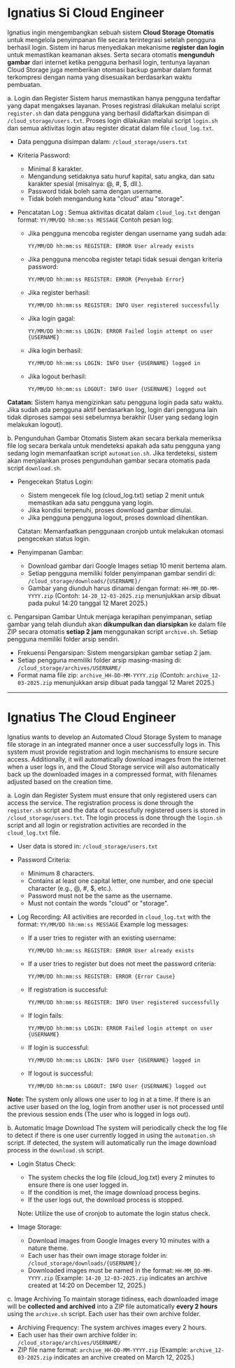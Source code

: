 # Ignatius Si Cloud Engineer

Ignatius ingin mengembangkan sebuah sistem **Cloud Storage Otomatis** untuk mengelola penyimpanan file secara terintegrasi setelah pengguna berhasil login. Sistem ini harus menyediakan mekanisme **register dan login** untuk memastikan keamanan akses. Serta secara otomatis **mengunduh gambar** dari internet ketika pengguna berhasil login, tentunya layanan Cloud Storage juga memberikan otomasi backup gambar dalam format terkompresi dengan nama yang disesuaikan berdasarkan waktu pembuatan.

a. Login dan Register
Sistem harus memastikan hanya pengguna terdaftar yang dapat mengakses layanan. Proses registrasi dilakukan melalui script `register.sh` dan data pengguna yang berhasil didaftarkan disimpan di `/cloud_storage/users.txt`. Proses login dilakukan melalui script `login.sh` dan semua aktivitas login atau register dicatat dalam file `cloud_log.txt`.

- Data pengguna disimpan dalam: `/cloud_storage/users.txt`
- Kriteria Password:
  - Minimal 8 karakter.
  - Mengandung setidaknya satu huruf kapital, satu angka, dan satu karakter spesial (misalnya: @, #, $, dll.).
  - Password tidak boleh sama dengan username.
  - Tidak boleh mengandung kata "cloud" atau "storage".
- Pencatatan Log :
  Semua aktivitas dicatat dalam `cloud_log.txt` dengan format: `YY/MM/DD hh:mm:ss MESSAGE`
  Contoh pesan log:

  - Jika pengguna mencoba register dengan username yang sudah ada:

    ```
    YY/MM/DD hh:mm:ss REGISTER: ERROR User already exists
    ```

  - Jika pengguna mencoba register tetapi tidak sesuai dengan kriteria password:

    ```
    YY/MM/DD hh:mm:ss REGISTER: ERROR {Penyebab Error}
    ```

  - Jika register berhasil:

    ```
    YY/MM/DD hh:mm:ss REGISTER: INFO User registered successfully
    ```

  - Jika login gagal:

    ```
    YY/MM/DD hh:mm:ss LOGIN: ERROR Failed login attempt on user {USERNAME}
    ```

  - Jika login berhasil:

    ```
    YY/MM/DD hh:mm:ss LOGIN: INFO User {USERNAME} logged in
    ```

  - Jika logout berhasil:

    ```
    YY/MM/DD hh:mm:ss LOGOUT: INFO User {USERNAME} logged out
    ```

**Catatan:** Sistem hanya mengizinkan satu pengguna login pada satu waktu. Jika sudah ada pengguna aktif berdasarkan log, login dari pengguna lain tidak diproses sampai sesi sebelumnya berakhir (User yang sedang login melakukan logout).

b. Pengunduhan Gambar Otomatis
Sistem akan secara berkala memeriksa file log secara berkala untuk mendeteksi apakah ada satu pengguna yang sedang login memanfaatkan script `automation.sh`. Jika terdeteksi, sistem akan menjalankan proses pengunduhan gambar secara otomatis pada script `download.sh`.

- Pengecekan Status Login:

  - Sistem mengecek file log (cloud_log.txt) setiap 2 menit untuk memastikan ada satu pengguna yang login.
  - Jika kondisi terpenuhi, proses download gambar dimulai.
  - Jika pengguna pengguna logout, proses download dihentikan.

  Catatan: Memanfaatkan penggunaan cronjob untuk melakukan otomasi pengecekan status login.

- Penyimpanan Gambar:

  - Download gambar dari Google Images setiap 10 menit bertema alam.
  - Setiap pengguna memiliki folder penyimpanan gambar sendiri di:
    `/cloud_storage/downloads/{USERNAME}/`
  - Gambar yang diunduh harus dinamai dengan format:
    `HH-MM_DD-MM-YYYY.zip` (Contoh: `14-20_12-03-2025.zip` menunjukkan arsip dibuat pada pukul 14:20 tanggal 12 Maret 2025.)

c. Pengarsipan Gambar
Untuk menjaga kerapihan penyimpanan, setiap gambar yang telah diunduh akan **dikumpulkan dan diarsipkan** ke dalam file ZIP secara otomatis **setiap 2 jam** menggunakan script `archive.sh`. Setiap pengguna memiliki folder arsip sendiri.

- Frekuensi Pengarsipan: Sistem mengarsipkan gambar setiap 2 jam.
- Setiap pengguna memiliki folder arsip masing-masing di:
  `/cloud_storage/archives/USERNAME/`
- Format nama file zip:
  `archive_HH-DD-MM-YYYY.zip` (Contoh: `archive_12-03-2025.zip` menunjukkan arsip dibuat pada tanggal 12 Maret 2025.)

---

# Ignatius The Cloud Engineer

Ignatius wants to develop an Automated Cloud Storage System to manage file storage in an integrated manner once a user successfully logs in. This system must provide registration and login mechanisms to ensure secure access. Additionally, it will automatically download images from the internet when a user logs in, and the Cloud Storage service will also automatically back up the downloaded images in a compressed format, with filenames adjusted based on the creation time.

a. Login dan Register
System must ensure that only registered users can access the service. The registration process is done through the `register.sh` script and the data of successfully registered users is stored in `/cloud_storage/users.txt`. The login process is done through the `login.sh` script and all login or registration activities are recorded in the `cloud_log.txt` file.

- User data is stored in: `/cloud_storage/users.txt`
- Password Criteria:
  - Minimum 8 characters.
  - Contains at least one capital letter, one number, and one special character (e.g., @, #, $, etc.).
  - Password must not be the same as the username.
  - Must not contain the words "cloud" or "storage".
- Log Recording:
  All activities are recorded in `cloud_log.txt` with the format: `YY/MM/DD hh:mm:ss MESSAGE`
  Example log messages:

  - If a user tries to register with an existing username:

    ```
    YY/MM/DD hh:mm:ss REGISTER: ERROR User already exists
    ```

  - If a user tries to register but does not meet the password criteria:

    ```
    YY/MM/DD hh:mm:ss REGISTER: ERROR {Error Cause}
    ```

  - If registration is successful:

    ```
    YY/MM/DD hh:mm:ss REGISTER: INFO User registered successfully
    ```

  - If login fails:

    ```
    YY/MM/DD hh:mm:ss LOGIN: ERROR Failed login attempt on user {USERNAME}
    ```

  - If login is successful:

    ```
    YY/MM/DD hh:mm:ss LOGIN: INFO User {USERNAME} logged in
    ```

  - If logout is successful:

    ```
    YY/MM/DD hh:mm:ss LOGOUT: INFO User {USERNAME} logged out
    ```

**Note:** The system only allows one user to log in at a time. If there is an active user based on the log, login from another user is not processed until the previous session ends (The user who is logged in logs out).

b. Automatic Image Download
The system will periodically check the log file to detect if there is one user currently logged in using the `automation.sh` script. If detected, the system will automatically run the image download process in the `download.sh` script.

- Login Status Check:

  - The system checks the log file (cloud_log.txt) every 2 minutes to ensure there is one user logged in.
  - If the condition is met, the image download process begins.
  - If the user logs out, the download process is stopped.

  Note: Utilize the use of cronjob to automate the login status check.

- Image Storage:

  - Download images from Google Images every 10 minutes with a nature theme.
  - Each user has their own image storage folder in:
    `/cloud_storage/downloads/{USERNAME}/`
  - Downloaded images must be named in the format:
    `HH-MM_DD-MM-YYYY.zip` (Example: `14-20_12-03-2025.zip` indicates an archive created at 14:20 on December 12, 2025.)

c. Image Archiving
To maintain storage tidiness, each downloaded image will be **collected and archived** into a ZIP file automatically **every 2 hours** using the `archive.sh` script. Each user has their own archive folder.

- Archiving Frequency: The system archives images every 2 hours.
- Each user has their own archive folder in:
  `/cloud_storage/archives/USERNAME/`
- ZIP file name format:
  `archive_HH-DD-MM-YYYY.zip` (Example: `archive_12-03-2025.zip` indicates an archive created on March 12, 2025.)
